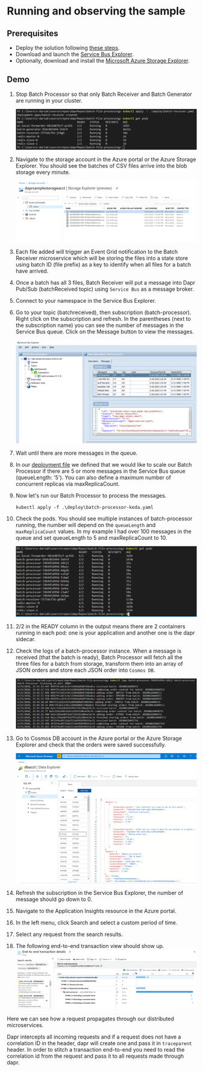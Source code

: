 # Running and observing the sample

## Prerequisites

* Deploy the solution following [these steps](deployment.md).
* Download and launch the [Service Bus Explorer](https://github.com/paolosalvatori/ServiceBusExplorer/releases).
* Optionally, download and install the [Microsoft Azure Storage Explorer](https://azure.microsoft.com/en-us/features/storage-explorer/#overview).

## Demo

1. Stop Batch Processor so that only Batch Receiver and Batch Generator are running in your cluster.

    ![Generator and Receiver Running](images/generator-and-receiver-running.png)

2. Navigate to the storage account in the Azure portal or the Azure Storage Explorer. You should see the batches of CSV files arrive into the blob storage every minute.

    ![Blob Storage](images/csv-files-blob-storage.png)

3. Each file added will trigger an Event Grid notification to the Batch Receiver microservice which will be storing the files into a state store using batch ID (file prefix) as a key to identify when all files for a batch have arrived.

4. Once a batch has all 3 files, Batch Receiver will put a message into Dapr Pub/Sub (batchReceived topic) using `Service Bus` as a message broker.

5. Connect to your namespace in the Service Bus Explorer.

6. Go to your topic (batchreceived), then subscription (batch-processor). Right click on the subscription and refresh. In the parentheses (next to the subscription name) you can see the number of messages in the Service Bus queue. Click on the Message button to view the messages.

    ![Service Bus Messages](images/service-bus-messages.png)

7. Wait until there are more messages in the queue.

8. In our [deployment file](deploy/batch-processor-keda.yaml) we defined that we would like to scale our Batch Processor if there are 5 or more messages in the Service Bus queue (queueLength: '5'). You can also define a maximum number of concurrent replicas via maxReplicaCount.

9. Now let's run our Batch Processor to process the messages.

    ```Shell
    kubectl apply -f .\deploy\batch-processor-keda.yaml
    ```

10. Check the pods. You should see multiple instances of batch-processor running, the number will depend on the `queueLength` and `maxReplicaCount` values. In my example I had over 100 messages in the queue and set queueLength to 5 and maxReplicaCount to 10.

    ![Batch Processor Scaled](images/batch-processor-scaled.png)

11. 2/2 in the READY column in the output means there are 2 containers running in each pod: one is your application and another one is the dapr sidecar.

12. Check the logs of a batch-processor instance. When a message is received (that the batch is ready), Batch Processor will fetch all the three files for a batch from storage, transform them into an array of JSON orders and store each JSON order into `Cosmos DB`.

    ![Batch Processor Logs](images/batch-processor-logs.png)

13. Go to Cosmos DB account in the Azure portal or the Azure Storage Explorer and check that the orders were saved successfully.

    ![Orders in Cosmos DB](images/orders-in-cosmosdb-portal.png)

14. Refresh the subscription in the Service Bus Explorer, the number of message should go down to 0.

15. Navigate to the Application Insights resource in the Azure portal.

16. In the left menu, click Search and select a custom period of time.

17. Select any request from the search results.

18. The following end-to-end transaction view should show up.
    ![End-to-End Transaction](images/end-to-end-transaction.png)

Here we can see how a request propagates through our distributed microservices.

Dapr intercepts all incoming requests and if a request does not have a correlation ID in the header, dapr will create one and pass it in `traceparent` header. In order to stitch a transaction end-to-end you need to read the correlation id from the request and pass it to all requests made through dapr.